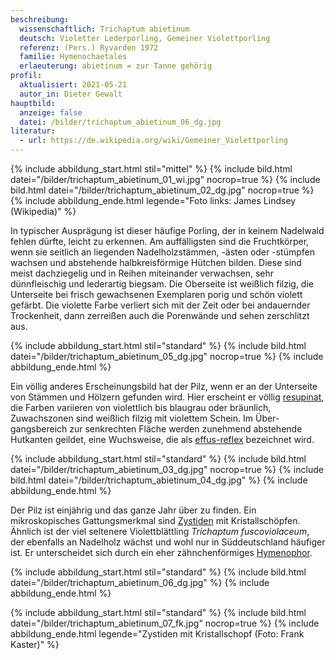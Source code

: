 ```yaml
---
beschreibung:
  wissenschaftlich: Trichaptum abietinum
  deutsch: Violetter Lederporling, Gemeiner Violettporling
  referenz: (Pers.) Ryvarden 1972
  familie: Hymenochaetales
  erlaeuterung: abietinum = zur Tanne gehörig
profil:
  aktualisiert: 2021-05-21
  autor_in: Dieter Gewalt
hauptbild:
  anzeige: false
  datei: /bilder/trichaptum_abietinum_06_dg.jpg
literatur:
  - url: https://de.wikipedia.org/wiki/Gemeiner_Violettporling
---
```

{% include abbildung_start.html stil="mittel" %}
{% include bild.html datei="/bilder/trichaptum_abietinum_01_wi.jpg" nocrop=true %}
{% include bild.html datei="/bilder/trichaptum_abietinum_02_dg.jpg" nocrop=true %}
{% include abbildung_ende.html legende="Foto links: James Lindsey (Wikipedia)" %}

In typischer Ausprägung ist dieser häufige Porling, der in keinem Nadelwald fehlen dürfte, leicht zu erkennen. Am auffälligsten sind die Fruchtkörper, wenn sie seitlich an liegenden Nadelholzstämmen, -ästen oder -stümpfen wachsen und abstehende halbkreisförmige Hütchen bilden. Diese sind meist dachziegelig und in Reihen miteinander verwachsen, sehr dünnfleischig und lederartig biegsam. Die Oberseite ist weißlich filzig, die Unterseite bei frisch gewachsenen Exemplaren porig und schön violett gefärbt. Die violette Farbe verliert sich mit der Zeit oder bei andauernder Trockenheit, dann zerreißen auch die Porenwände und sehen zerschlitzt aus.

{% include abbildung_start.html stil="standard" %}
{% include bild.html datei="/bilder/trichaptum_abietinum_05_dg.jpg" nocrop=true %}
{% include abbildung_ende.html %}

Ein völlig anderes Erscheinungsbild hat der Pilz, wenn er an der Unterseite von Stämmen und Hölzern gefunden wird. Hier erscheint er völlig [resupinat](resupinat "Glossar"), die Farben variieren von violettlich bis blaugrau oder bräunlich, Zuwachszonen sind weißlich filzig mit violettem Schein. Im Über-gangsbereich zur senkrechten Fläche werden zunehmend abstehende Hutkanten geildet, eine Wuchsweise, die als [effus-reflex](effus-reflex "Glossar") bezeichnet wird.

{% include abbildung_start.html stil="standard" %}
{% include bild.html datei="/bilder/trichaptum_abietinum_03_dg.jpg" nocrop=true %}
{% include bild.html datei="/bilder/trichaptum_abietinum_04_dg.jpg" %}
{% include abbildung_ende.html %}

Der Pilz ist einjährig und das ganze Jahr über zu finden. Ein mikroskopisches Gattungsmerkmal sind [Zystiden](Zystiden "Glossar") mit Kristallschöpfen. Ähnlich ist der viel seltenere Violettblättling *Trichaptum fuscoviolaceum*, der ebenfalls an Nadelholz wächst und wohl nur in Süddeutschland häufiger ist. Er unterscheidet sich durch ein eher zähnchenförmiges [Hymenophor](Hymenophor "Glossar").

{% include abbildung_start.html stil="standard" %}
{% include bild.html datei="/bilder/trichaptum_abietinum_06_dg.jpg" %}
{% include abbildung_ende.html %}



{% include abbildung_start.html stil="standard" %}
{% include bild.html datei="/bilder/trichaptum_abietinum_07_fk.jpg" nocrop=true %}
{% include abbildung_ende.html legende="Zystiden mit Kristallschopf (Foto: Frank Kaster)" %}